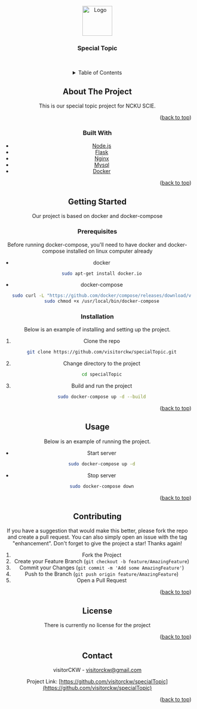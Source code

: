 <div id="top"></div>

<!-- PROJECT LOGO -->
<br />
<div align="center">
    <img src="https://i.imgur.com/FTC7MSm.png" alt="Logo" width="80" height="80">
<!--     ![](https://i.imgur.com/FTC7MSm.png) -->


  <h3 align="center">Special Topic</h3>

  <p align="center">
    <br />



<!-- TABLE OF CONTENTS -->
<details>
  <summary>Table of Contents</summary>
  <ol>
    <li>
      <a href="#about-the-project">About The Project</a>
      <ul>
        <li><a href="#built-with">Built With</a></li>
      </ul>
    </li>
    <li>
      <a href="#getting-started">Getting Started</a>
      <ul>
        <li><a href="#prerequisites">Prerequisites</a></li>
        <li><a href="#installation">Installation</a></li>
      </ul>
    </li>
    <li><a href="#usage">Usage</a></li>
    <li><a href="#contributing">Contributing</a></li>
    <li><a href="#license">License</a></li>
    <li><a href="#contact">Contact</a></li>
    
  </ol>
</details>



<!-- ABOUT THE PROJECT -->
## About The Project

This is our special topic project for NCKU SCIE.

<p align="right">(<a href="#top">back to top</a>)</p>



### Built With


* [Node.js](https://nodejs.org/)
* [Flask](https://flask.palletsprojects.com/en/2.0.x/)
* [Nginx](https://www.nginx.com/)
* [Mysql](https://www.mysql.com/)
* [Docker](https://www.docker.com/)

<p align="right">(<a href="#top">back to top</a>)</p>



<!-- GETTING STARTED -->
## Getting Started


Our project is based on docker and docker-compose

### Prerequisites

Before running docker-compose, you'll need to have docker and docker-compose installed on linux computer already
* docker
  ```sh
  sudo apt-get install docker.io
  ```
* docker-compose
  ```sh
  sudo curl -L "https://github.com/docker/compose/releases/download/v2.2.2/docker-compose-$(uname -s)-$(uname -m)" -o /usr/local/bin/docker-compose
  sudo chmod +x /usr/local/bin/docker-compose
  ```

### Installation

Below is an example of installing and setting up the project.

1. Clone the repo
   ```sh
   git clone https://github.com/visitorckw/specialTopic.git
   ```
3. Change directory to the project
   ```sh
   cd specialTopic
   ```
4. Build and run the project
   ```sh
   sudo docker-compose up -d --build
   ```

<p align="right">(<a href="#top">back to top</a>)</p>



<!-- USAGE EXAMPLES -->
## Usage
Below is an example of running the project.
* Start server
   ```sh
   sudo docker-compose up -d
   ```
* Stop server
   ```sh
   sudo docker-compose down
   ```


<p align="right">(<a href="#top">back to top</a>)</p>



<!-- CONTRIBUTING -->
## Contributing

If you have a suggestion that would make this better, please fork the repo and create a pull request. You can also simply open an issue with the tag "enhancement".
Don't forget to give the project a star! Thanks again!

1. Fork the Project
2. Create your Feature Branch (`git checkout -b feature/AmazingFeature`)
3. Commit your Changes (`git commit -m 'Add some AmazingFeature'`)
4. Push to the Branch (`git push origin feature/AmazingFeature`)
5. Open a Pull Request

<p align="right">(<a href="#top">back to top</a>)</p>



<!-- LICENSE -->
## License

There is currently no license for the project

<p align="right">(<a href="#top">back to top</a>)</p>



<!-- CONTACT -->
## Contact

visitorCKW - visitorckw@gmail.com

Project Link: [https://github.com/visitorckw/specialTopic](https://github.com/visitorckw/specialTopic)

<p align="right">(<a href="#top">back to top</a>)</p>
